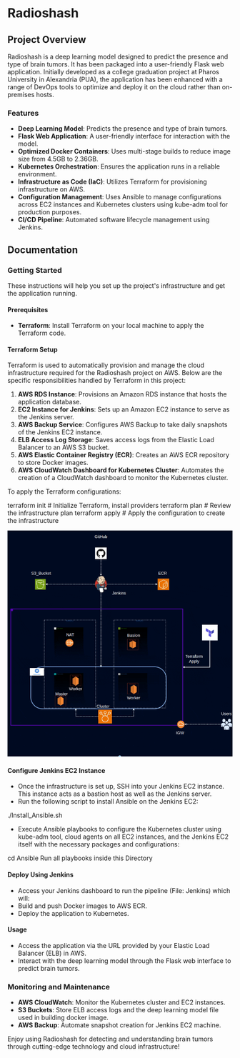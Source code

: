 # Radioshash

## Project Overview

Radioshash is a deep learning model designed to predict the presence and type of brain tumors. It has been packaged into a user-friendly Flask web application. Initially developed as a college graduation project at Pharos University in Alexandria (PUA), the application has been enhanced with a range of DevOps tools to optimize and deploy it on the cloud rather than on-premises hosts.

### Features

- **Deep Learning Model**: Predicts the presence and type of brain tumors.
- **Flask Web Application**: A user-friendly interface for interaction with the model.
- **Optimized Docker Containers**: Uses multi-stage builds to reduce image size from 4.5GB to 2.36GB.
- **Kubernetes Orchestration**: Ensures the application runs in a reliable environment.
- **Infrastructure as Code (IaC)**: Utilizes Terraform for provisioning infrastructure on AWS.
- **Configuration Management**: Uses Ansible to manage configurations across EC2 instances and Kubernetes clusters using kube-adm tool for production purposes.
- **CI/CD Pipeline**: Automated software lifecycle management using Jenkins.

## Documentation

### Getting Started

These instructions will help you set up the project's infrastructure and get the application running.

#### Prerequisites

- **Terraform**: Install Terraform on your local machine to apply the Terraform code.

#### Terraform Setup

Terraform is used to automatically provision and manage the cloud infrastructure required for the Radioshash project on AWS. Below are the specific responsibilities handled by Terraform in this project:

1. **AWS RDS Instance**: Provisions an Amazon RDS instance that hosts the application database.
2. **EC2 Instance for Jenkins**: Sets up an Amazon EC2 instance to serve as the Jenkins server.
3. **AWS Backup Service**: Configures AWS Backup to take daily snapshots of the Jenkins EC2 instance.
4. **ELB Access Log Storage**: Saves access logs from the Elastic Load Balancer to an AWS S3 bucket.
5. **AWS Elastic Container Registry (ECR)**: Creates an AWS ECR repository to store Docker images.
6. **AWS CloudWatch Dashboard for Kubernetes Cluster**: Automates the creation of a CloudWatch dashboard to monitor the Kubernetes cluster.

To apply the Terraform configurations:

terraform init # Initialize Terraform, install providers
terraform plan # Review the infrastructure plan
terraform apply # Apply the configuration to create the infrastructure

![Example GIF](/assets/Project.gif)



#### Configure Jenkins EC2 Instance

- Once the infrastructure is set up, SSH into your Jenkins EC2 instance. This instance acts as a bastion host as well as the Jenkins server.
- Run the following script to install Ansible on the Jenkins EC2:

./Install_Ansible.sh



- Execute Ansible playbooks to configure the Kubernetes cluster using kube-adm tool, cloud agents on all EC2 instances, and the Jenkins EC2 itself with the necessary packages and configurations:

cd Ansible
Run all playbooks inside this Directory



#### Deploy Using Jenkins

- Access your Jenkins dashboard to run the pipeline (File: Jenkins) which will:
- Build and push Docker images to AWS ECR.
- Deploy the application to Kubernetes.

#### Usage

- Access the application via the URL provided by your Elastic Load Balancer (ELB) in AWS.
- Interact with the deep learning model through the Flask web interface to predict brain tumors.

### Monitoring and Maintenance

- **AWS CloudWatch**: Monitor the Kubernetes cluster and EC2 instances.
- **S3 Buckets**: Store ELB access logs and the deep learning model file used in building docker image.
- **AWS Backup**: Automate snapshot creation for Jenkins EC2 machine.

Enjoy using Radioshash for detecting and understanding brain tumors through cutting-edge technology and cloud infrastructure!
